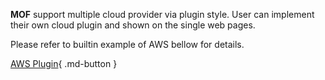 **MOF** support multiple cloud provider via plugin style. User can implement their own cloud plugin and shown on the single web pages.

Please refer to builtin example of AWS bellow for details.

[AWS Plugin](https://github.com/pointgoal/mof/tree/v3/pkg/plugins/aws){ .md-button }
